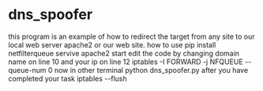 # dns_spoofer
this program is an example of how to redirect the target from any site to our local web server apache2 or our web site.
how to use 
pip install netfilterqueue
servive apache2 start 
edit the code by changing domain name on line 10   and  your ip on line 12
iptables -I FORWARD -j NFQUEUE --queue-num 0
now in other terminal 
python dns_spoofer.py
after you have completed your task 
iptables --flush

